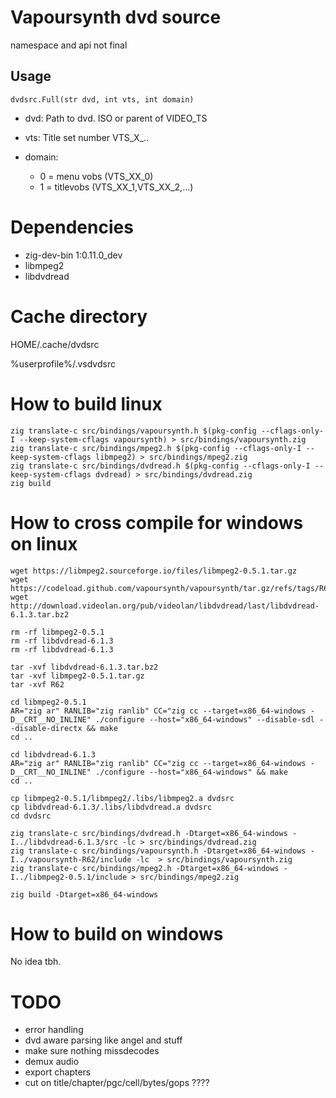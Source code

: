 # Vapoursynth dvd source
namespace and api not final


## Usage
    dvdsrc.Full(str dvd, int vts, int domain)

- dvd: Path to dvd. ISO or parent of VIDEO_TS

- vts: Title set number VTS_X_..

- domain:
    - 0 = menu vobs (VTS_XX_0)
    - 1 = titlevobs (VTS_XX_1,VTS_XX_2,...)


# Dependencies
- zig-dev-bin 1:0.11.0_dev
- libmpeg2
- libdvdread


# Cache directory
HOME/.cache/dvdsrc

%userprofile%/.vsdvdsrc


# How to build linux
```
zig translate-c src/bindings/vapoursynth.h $(pkg-config --cflags-only-I --keep-system-cflags vapoursynth) > src/bindings/vapoursynth.zig
zig translate-c src/bindings/mpeg2.h $(pkg-config --cflags-only-I --keep-system-cflags libmpeg2) > src/bindings/mpeg2.zig
zig translate-c src/bindings/dvdread.h $(pkg-config --cflags-only-I --keep-system-cflags dvdread) > src/bindings/dvdread.zig
zig build
```


# How to cross compile for windows on linux
```
wget https://libmpeg2.sourceforge.io/files/libmpeg2-0.5.1.tar.gz
wget https://codeload.github.com/vapoursynth/vapoursynth/tar.gz/refs/tags/R62
wget http://download.videolan.org/pub/videolan/libdvdread/last/libdvdread-6.1.3.tar.bz2

rm -rf libmpeg2-0.5.1
rm -rf libdvdread-6.1.3
rm -rf libdvdread-6.1.3

tar -xvf libdvdread-6.1.3.tar.bz2
tar -xvf libmpeg2-0.5.1.tar.gz
tar -xvf R62

cd libmpeg2-0.5.1
AR="zig ar" RANLIB="zig ranlib" CC="zig cc --target=x86_64-windows -D__CRT__NO_INLINE" ./configure --host="x86_64-windows" --disable-sdl --disable-directx && make
cd ..

cd libdvdread-6.1.3
AR="zig ar" RANLIB="zig ranlib" CC="zig cc --target=x86_64-windows -D__CRT__NO_INLINE" ./configure --host="x86_64-windows" && make
cd ..

cp libmpeg2-0.5.1/libmpeg2/.libs/libmpeg2.a dvdsrc
cp libdvdread-6.1.3/.libs/libdvdread.a dvdsrc
cd dvdsrc

zig translate-c src/bindings/dvdread.h -Dtarget=x86_64-windows -I../libdvdread-6.1.3/src -lc > src/bindings/dvdread.zig
zig translate-c src/bindings/vapoursynth.h -Dtarget=x86_64-windows -I../vapoursynth-R62/include -lc  > src/bindings/vapoursynth.zig
zig translate-c src/bindings/mpeg2.h -Dtarget=x86_64-windows -I../libmpeg2-0.5.1/include > src/bindings/mpeg2.zig

zig build -Dtarget=x86_64-windows
```


# How to build on windows
No idea tbh.



# TODO
- error handling
- dvd aware parsing like angel and stuff
- make sure nothing missdecodes
- demux audio
- export chapters
- cut on title/chapter/pgc/cell/bytes/gops ????

